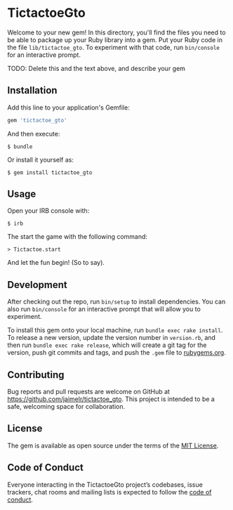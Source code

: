 # TictactoeGto

Welcome to your new gem! In this directory, you'll find the files you need to be able to package up your Ruby library into a gem. Put your Ruby code in the file `lib/tictactoe_gto`. To experiment with that code, run `bin/console` for an interactive prompt.

TODO: Delete this and the text above, and describe your gem

## Installation

Add this line to your application's Gemfile:

```ruby
gem 'tictactoe_gto'
```

And then execute:

    $ bundle

Or install it yourself as:

    $ gem install tictactoe_gto

## Usage

Open your IRB console with:

    $ irb

The start the game with the following command:

    > Tictactoe.start

And let the fun begin! (So to say).

## Development

After checking out the repo, run `bin/setup` to install dependencies. You can also run `bin/console` for an interactive prompt that will allow you to experiment.

To install this gem onto your local machine, run `bundle exec rake install`. To release a new version, update the version number in `version.rb`, and then run `bundle exec rake release`, which will create a git tag for the version, push git commits and tags, and push the `.gem` file to [rubygems.org](https://rubygems.org).

## Contributing

Bug reports and pull requests are welcome on GitHub at https://github.com/jaimelr/tictactoe_gto. This project is intended to be a safe, welcoming space for collaboration.

## License

The gem is available as open source under the terms of the [MIT License](https://opensource.org/licenses/MIT).

## Code of Conduct

Everyone interacting in the TictactoeGto project’s codebases, issue trackers, chat rooms and mailing lists is expected to follow the [code of conduct](https://github.com/jaimelr/tictactoe_gto/blob/master/CODE_OF_CONDUCT.md).
